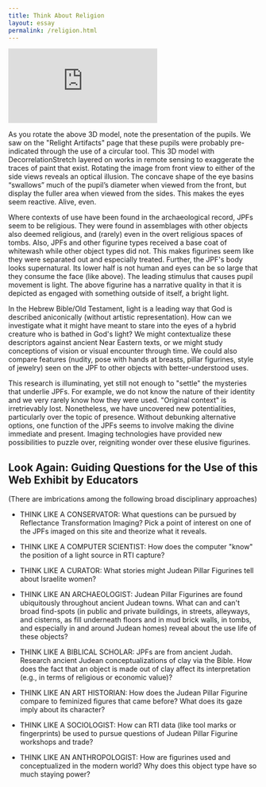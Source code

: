 ```yaml
---
title: Think About Religion
layout: essay
permalink: /religion.html
---
```


<div class="sketchfab-embed-wrapper ratio ratio-16x9"><iframe title="Judean Pillar Figurine head with false color" frameborder="0" allowfullscreen mozallowfullscreen="true" webkitallowfullscreen="true" allow="autoplay; fullscreen; xr-spatial-tracking" xr-spatial-tracking execution-while-out-of-viewport execution-while-not-rendered web-share src="https://sketchfab.com/models/886634b5f96a4b449e2a3f86c1d54368/embed"></iframe></div>

As you rotate the above 3D model, note the presentation of the pupils. We saw on the "Relight Artifacts" page that these pupils were probably pre-indicated through the use of a circular tool. This 3D model with DecorrelationStretch layered on works in remote sensing to exaggerate the traces of paint that exist. Rotating the image from front view to either of the side views reveals an optical illusion. The concave shape of the eye basins “swallows” much of the pupil’s diameter when viewed from the front, but display the fuller area when viewed from the sides. This makes the eyes seem reactive. Alive, even. 

Where contexts of use have been found in the archaeological record, JPFs seem to be religious. They were found in assemblages with other objects also deemed religious, and (rarely) even in the overt religious spaces of tombs. Also, JPFs and other figurine types received a base coat of whitewash while other object types did not. This makes figurines seem like they were separated out and especially treated. Further, the JPF's body looks supernatural. Its lower half is not human and eyes can be so large that they consume the face (like above). The leading stimulus that causes pupil movement is light. The above figurine has a narrative quality in that it is depicted as engaged with something outside of itself, a bright light.

In the Hebrew Bible/Old Testament, light is a leading way that God is described aniconically (without artistic representation). How can we investigate what it might have meant to stare into the eyes of a hybrid creature who is bathed in God's light? We might contextualize these descriptors against ancient Near Eastern texts, or we might study conceptions of vision or visual encounter through time. We could also compare features (nudity, pose with hands at breasts, pillar figurines, style of jewelry) seen on the JPF to other objects with better-understood uses. 

This research is illuminating, yet still not enough to "settle" the mysteries that underlie JPFs. For example, we do not know the nature of their identity and we very rarely know how they were used. "Original context" is irretrievably lost. Nonetheless, we have uncovered new potentialities, particularly over the topic of presence. Without debunking alternative options, one function of the JPFs seems to involve making the divine immediate and present. Imaging technologies have provided new possibilities to puzzle over, reigniting wonder over these elusive figurines.

## Look Again: Guiding Questions for the Use of this Web Exhibit by Educators

(There are imbrications among the following broad disciplinary approaches)

- THINK LIKE A CONSERVATOR: What questions can be pursued by Reflectance Transformation Imaging? Pick a point of interest on one of the JPFs imaged on this site and theorize what it reveals.

- THINK LIKE A COMPUTER SCIENTIST: How does the computer "know" the position of a light source in RTI capture?

- THINK LIKE A CURATOR: What stories might Judean Pillar Figurines tell about Israelite women? 

- THINK LIKE AN ARCHAEOLOGIST: Judean Pillar Figurines are found ubiquitously throughout ancient Judean towns. What can and can't broad find-spots (in public and private buildings, in streets, alleyways, and cisterns, as fill underneath floors and in mud brick walls, in tombs, and especially in and around Judean homes) reveal about the use life of these objects?

- THINK LIKE A BIBLICAL SCHOLAR: JPFs are from ancient Judah. Research ancient Judean conceptualizations of clay via the Bible. How does the fact that an object is made out of clay affect its interpretation (e.g., in terms of religious or economic value)?

- THINK LIKE AN ART HISTORIAN: How does the Judean Pillar Figurine compare to feminized figures that came before? What does its gaze imply about its character?

- THINK LIKE A SOCIOLOGIST: How can RTI data (like tool marks or fingerprints) be used to pursue questions of Judean Pillar Figurine workshops and trade?

- THINK LIKE AN ANTHROPOLOGIST: How are figurines used and conceptualized in the modern world? Why does this object type have so much staying power?